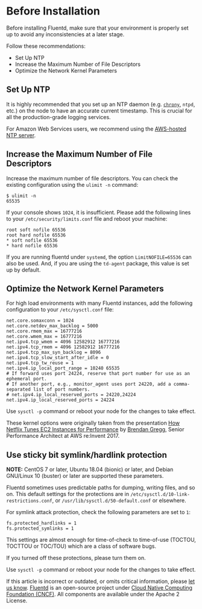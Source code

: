 # Before Installation

Before installing Fluentd, make sure that your environment is properly set up to avoid any inconsistencies at a later stage.

Follow these recommendations:

* Set Up NTP
* Increase the Maximum Number of File Descriptors
* Optimize the Network Kernel Parameters

## Set Up NTP

It is highly recommended that you set up an NTP daemon \(e.g. [`chrony`](https://chrony.tuxfamily.org/), `ntpd`, etc.\) on the node to have an accurate current timestamp. This is crucial for all the production-grade logging services.

For Amazon Web Services users, we recommend using the [AWS-hosted NTP server](https://docs.aws.amazon.com/AWSEC2/latest/UserGuide/set-time.html).

## Increase the Maximum Number of File Descriptors

Increase the maximum number of file descriptors. You can check the existing configuration using the `ulimit -n` command:

```text
$ ulimit -n
65535
```

If your console shows `1024`, it is insufficient. Please add the following lines to your `/etc/security/limits.conf` file and reboot your machine:

```text
root soft nofile 65536
root hard nofile 65536
* soft nofile 65536
* hard nofile 65536
```

If you are running fluentd under `systemd`, the option `LimitNOFILE=65536` can also be used. And, if you are using the `td-agent` package, this value is set up by default.

## Optimize the Network Kernel Parameters

For high load environments with many Fluentd instances, add the following configuration to your `/etc/sysctl.conf` file:

```text
net.core.somaxconn = 1024
net.core.netdev_max_backlog = 5000
net.core.rmem_max = 16777216
net.core.wmem_max = 16777216
net.ipv4.tcp_wmem = 4096 12582912 16777216
net.ipv4.tcp_rmem = 4096 12582912 16777216
net.ipv4.tcp_max_syn_backlog = 8096
net.ipv4.tcp_slow_start_after_idle = 0
net.ipv4.tcp_tw_reuse = 1
net.ipv4.ip_local_port_range = 10240 65535
# If forward uses port 24224, reserve that port number for use as an ephemeral port.
# If another port, e.g., monitor_agent uses port 24220, add a comma-separated list of port numbers.
# net.ipv4.ip_local_reserved_ports = 24220,24224
net.ipv4.ip_local_reserved_ports = 24224
```

Use `sysctl -p` command or reboot your node for the changes to take effect.

These kernel options were originally taken from the presentation [How Netflix Tunes EC2 Instances for Performance](https://www.slideshare.net/brendangregg/how-netflix-tunes-ec2-instances-for-performance) by [Brendan Gregg](http://www.brendangregg.com/), Senior Performance Architect at AWS re:Invent 2017.

## Use sticky bit symlink/hardlink protection

**NOTE:** CentOS 7 or later, Ubuntu 18.04 \(bionic\) or later, and Debian GNU/Linux 10 \(buster\) or later are supported these parameters.

Fluentd sometimes uses predictable paths for dumping, writing files, and so on. This default settings for the protections are in `/etc/sysctl.d/10-link-restrictions.conf`, or `/usr/lib/sysctl.d/50-default.conf` or elsewhere.

For symlink attack protection, check the following parameters are set to `1`:

```text
fs.protected_hardlinks = 1
fs.protected_symlinks = 1
```

This settings are almost enough for time-of-check to time-of-use (TOCTOU, TOCTTOU or TOC/TOU) which are a class of software bugs.

If you turned off these protections, please turn them on.

Use `sysctl -p` command or reboot your node for the changes to take effect.

If this article is incorrect or outdated, or omits critical information, please [let us know](https://github.com/fluent/fluentd-docs-gitbook/issues?state=open). [Fluentd](http://www.fluentd.org/) is an open-source project under [Cloud Native Computing Foundation \(CNCF\)](https://cncf.io/). All components are available under the Apache 2 License.

